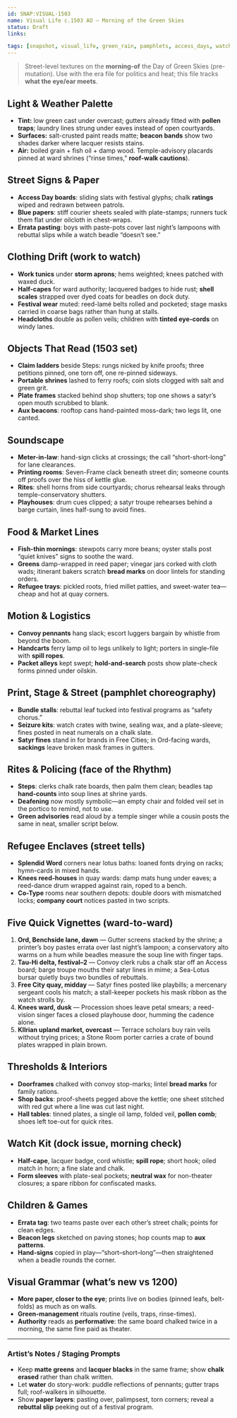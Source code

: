 ```yaml
---
id: SNAP:VISUAL-1503
name: Visual Life c.1503 AO — Morning of the Green Skies
status: Draft
links:

tags: [snapshot, visual_life, green_rain, pamphlets, access_days, watches, rites]
---
```


> Street-level textures on the **morning-of** the Day of Green Skies (pre-mutation). Use with the era file for politics and heat; this file tracks **what the eye/ear meets**.

## Light & Weather Palette
- **Tint:** low green cast under overcast; gutters already fitted with **pollen traps**; laundry lines strung under eaves instead of open courtyards.  
- **Surfaces:** salt-crusted paint reads matte; **beacon bands** show two shades darker where lacquer resists stains.  
- **Air:** boiled grain + fish oil + damp wood. Temple-advisory placards pinned at ward shrines (“rinse times,” **roof-walk cautions**).

## Street Signs & Paper
- **Access Day boards**: sliding slats with festival glyphs; chalk **ratings** wiped and redrawn between patrols.  
- **Blue papers**: stiff courier sheets sealed with plate-stamps; runners tuck them flat under oilcloth in chest-wraps.  
- **Errata pasting**: boys with paste-pots cover last night’s lampoons with rebuttal slips while a watch beadle “doesn’t see.”

## Clothing Drift (work to watch)
- **Work tunics** under **storm aprons**; hems weighted; knees patched with waxed duck.  
- **Half-capes** for ward authority; lacquered badges to hide rust; **shell scales** strapped over dyed coats for beadles on dock duty.  
- **Festival wear** muted: reed-lamé belts rolled and pocketed; stage masks carried in coarse bags rather than hung at stalls.  
- **Headcloths** double as pollen veils; children with **tinted eye-cords** on windy lanes.

## Objects That Read (1503 set)
- **Claim ladders** beside Steps: rungs nicked by knife proofs; three petitions pinned, one torn off, one re-pinned sideways.  
- **Portable shrines** lashed to ferry roofs; coin slots clogged with salt and green grit.  
- **Plate frames** stacked behind shop shutters; top one shows a satyr’s open mouth scrubbed to blank.  
- **Aux beacons**: rooftop cans hand-painted moss-dark; two legs lit, one canted.

## Soundscape
- **Meter-in-law**: hand-sign clicks at crossings; the call “short-short-long” for lane clearances.  
- **Printing rooms**: Seven-Frame clack beneath street din; someone counts off proofs over the hiss of kettle glue.  
- **Rites**: shell horns from side courtyards; chorus rehearsal leaks through temple-conservatory shutters.  
- **Playhouses**: drum cues clipped; a satyr troupe rehearses behind a barge curtain, lines half-sung to avoid fines.

## Food & Market Lines
- **Fish-thin mornings**: stewpots carry more beans; oyster stalls post “quiet knives” signs to soothe the ward.  
- **Greens** damp-wrapped in reed paper; vinegar jars corked with cloth wads; itinerant bakers scratch **bread marks** on door lintels for standing orders.  
- **Refugee trays**: pickled roots, fried millet patties, and sweet-water tea—cheap and hot at quay corners.

## Motion & Logistics
- **Convoy pennants** hang slack; escort luggers bargain by whistle from beyond the boom.  
- **Handcarts** ferry lamp oil to legs unlikely to light; porters in single-file with **spill ropes**.  
- **Packet alleys** kept swept; **hold-and-search** posts show plate-check forms pinned under oilskin.

## Print, Stage & Street (pamphlet choreography)
- **Bundle stalls**: rebuttal leaf tucked into festival programs as “safety chorus.”  
- **Seizure kits**: watch crates with twine, sealing wax, and a plate-sleeve; fines posted in neat numerals on a chalk slate.  
- **Satyr fines** stand in for brands in Free Cities; in Ord-facing wards, **sackings** leave broken mask frames in gutters.

## Rites & Policing (face of the Rhythm)
- **Steps**: clerks chalk rate boards, then palm them clean; beadles tap **hand-counts** into soup lines at shrine yards.  
- **Deafening** now mostly symbolic—an empty chair and folded veil set in the portico to remind, not to use.  
- **Green advisories** read aloud by a temple singer while a cousin posts the same in neat, smaller script below.

## Refugee Enclaves (street tells)
- **Splendid Word** corners near lotus baths: loaned fonts drying on racks; hymn-cards in mixed hands.  
- **Knees reed-houses** in quay wards: damp mats hung under eaves; a reed-dance drum wrapped against rain, roped to a bench.  
- **Co-Type** rooms near southern depots: double doors with mismatched locks; **company court** notices pasted in two scripts.

## Five Quick Vignettes (ward-to-ward)
1) **Ord, Benchside lane, dawn** — Gutter screens stacked by the shrine; a printer’s boy pastes errata over last night’s lampoon; a conservatory alto warms on a hum while beadles measure the soup line with finger taps.  
2) **Tau-Hi delta, festival–2** — Convoy clerk rubs a chalk star off an Access board; barge troupe mouths their satyr lines in mime; a Sea-Lotus bursar quietly buys two bundles of rebuttals.  
3) **Free City quay, midday** — Satyr fines posted like playbills; a mercenary sergeant cools his match; a stall-keeper pockets his mask ribbon as the watch strolls by.  
4) **Knees ward, dusk** — Procession shoes leave petal smears; a reed-vision singer faces a closed playhouse door, humming the cadence alone.  
5) **Kllrian upland market, overcast** — Terrace scholars buy rain veils without trying prices; a Stone Room porter carries a crate of bound plates wrapped in plain brown.

## Thresholds & Interiors
- **Doorframes** chalked with convoy stop-marks; lintel **bread marks** for family rations.  
- **Shop backs**: proof-sheets pegged above the kettle; one sheet stitched with red gut where a line was cut last night.  
- **Hall tables**: tinned plates, a single oil lamp, folded veil, **pollen comb**; shoes left toe-out for quick rites.

## Watch Kit (dock issue, morning check)
- **Half-cape**, lacquer badge, cord whistle; **spill rope**; short hook; oiled match in horn; a fine slate and chalk.  
- **Form sleeves** with plate-seal pockets; **neutral wax** for non-theater closures; a spare ribbon for confiscated masks.

## Children & Games
- **Errata tag**: two teams paste over each other’s street chalk; points for clean edges.  
- **Beacon legs** sketched on paving stones; hop counts map to **aux patterns**.  
- **Hand-signs** copied in play—“short–short–long”—then straightened when a beadle rounds the corner.

## Visual Grammar (what’s new vs 1200)
- **More paper, closer to the eye**; prints live on bodies (pinned leafs, belt-folds) as much as on walls.  
- **Green-management** rituals routine (veils, traps, rinse-times).  
- **Authority** reads as **performative**: the same board chalked twice in a morning, the same fine paid as theater.

---

### Artist’s Notes / Staging Prompts
- Keep **matte greens** and **lacquer blacks** in the same frame; show **chalk erased** rather than chalk written.  
- Let **water** do story-work: puddle reflections of pennants; gutter traps full; roof-walkers in silhouette.  
- Show **paper layers**: pasting over, palimpsest, torn corners; reveal a **rebuttal slip** peeking out of a festival program.

